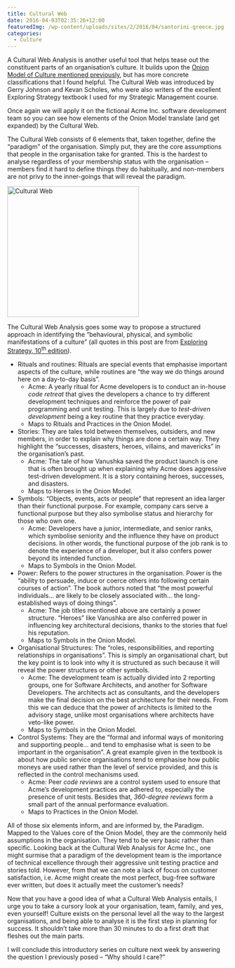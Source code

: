 ```yaml
---
title: Cultural Web
date: 2016-04-03T02:35:26+12:00
featuredImg: /wp-content/uploads/sites/2/2016/04/santorini-greece.jpg
categories:
  - Culture
---
```

A Cultural Web Analysis is another useful tool that helps tease out the constituent parts of an organisation’s culture. It builds upon the [Onion Model of Culture mentioned previously](/elements-culture-onion/), but has more concrete classifications that I found helpful. The Cultural Web was introduced by Gerry Johnson and Kevan Scholes, who were also writers of the excellent Exploring Strategy textbook I used for my Strategic Management course.

Once again we will apply it on the fictional Acme Inc. software development team so you can see how elements of the Onion Model translate (and get expanded) by the Cultural Web.

<!--more-->

The Cultural Web consists of 6 elements that, taken together, define the “paradigm” of the organisation. Simply put, they are the core assumptions that people in the organisation take for granted. This is the hardest to analyse regardless of your membership status with the organisation – members find it hard to define things they do habitually, and non-members are not privy to the inner-goings that will reveal the paradigm.

<img class="aligncenter wp-image-51 size-medium" src="/wp-content/uploads/sites/2/2016/04/culture-web.jpg" alt="Cultural Web" width="300" height="298" srcset="/wp-content/uploads/sites/2/2016/04/culture-web.jpg 300w, /wp-content/uploads/sites/2/2016/04/culture-web.jpg 150w, /wp-content/uploads/sites/2/2016/04/culture-web.jpg 500w" sizes="(max-width: 300px) 100vw, 300px" />

The Cultural Web Analysis goes some way to propose a structured approach in identifying the “behavioural, physical, and symbolic manifestations of a culture” (all quotes in this post are from [Exploring Strategy, 10<sup>th</sup> edition](http://amzn.to/1V1uBev)).

  * Rituals and routines: Rituals are special events that emphasise important aspects of the culture, while routines are “the way we do things around here on a day-to-day basis”. 
      * Acme: A yearly ritual for Acme developers is to conduct an in-house _code retreat_ that gives the developers a chance to try different development techniques and reinforce the power of pair programming and unit testing. This is largely due to _test-driven development_ being a key routine that they practice everyday.
      * Maps to Rituals and Practices in the Onion Model.
  * Stories: They are tales told between themselves, outsiders, and new members, in order to explain why things are done a certain way. They highlight the “successes, disasters, heroes, villains, and mavericks” in the organisation’s past. 
      * Acme: The tale of how Vanushka saved the product launch is one that is often brought up when explaining why Acme does aggressive test-driven development. It is a story containing heroes, successes, and disasters.
      * Maps to Heroes in the Onion Model.
  * Symbols: “Objects, events, acts or people” that represent an idea larger than their functional purpose. For example, company cars serve a functional purpose but they also symbolise status and hierarchy for those who own one. 
      * Acme: Developers have a junior, intermediate, and senior ranks, which symbolise seniority and the influence they have on product decisions. In other words, the functional purpose of the job rank is to denote the experience of a developer, but it also confers power beyond its intended function.
      * Maps to Symbols in the Onion Model.
  * Power: Refers to the power structures in the organisation. Power is the “ability to persuade, induce or coerce others into following certain courses of action”. The book authors noted that “the most powerful individuals… are likely to be closely associated with… the long-established ways of doing things”. 
      * Acme: The job titles mentioned above are certainly a power structure. “Heroes” like Vanushka are also conferred power in influencing key architectural decisions, thanks to the stories that fuel his reputation.
      * Maps to Symbols in the Onion Model.
  * Organisational Structures: The “roles, responsibilities, and reporting relationships in organisations”. This is simply an organisational chart, but the key point is to look into why it is structured as such because it will reveal the power structures or other symbols. 
      * Acme: The development team is actually divided into 2 reporting groups, one for Software Architects, and another for Software Developers. The architects act as consultants, and the developers make the final decision on the best architecture for their needs. From this we can deduce that the power of architects is limited to the advisory stage, unlike most organisations where architects have veto-like power.
      * Maps to Symbols in the Onion Model.
  * Control Systems: They are the “formal and informal ways of monitoring and supporting people… and tend to emphasise what is seen to be important in the organisation”. A great example given in the textbook is about how public service organisations tend to emphasise how public moneys are used rather than the level of service provided, and this is reflected in the control mechanisms used. 
      * Acme: Peer _code reviews_ are a control system used to ensure that Acme’s development practices are adhered to, especially the presence of unit tests. Besides that, _360-degree reviews_ form a small part of the annual performance evaluation.
      * Maps to Practices in the Onion Model.

All of those six elements inform, and are informed by, the Paradigm. Mapped to the Values core of the Onion Model, they are the commonly held assumptions in the organisation. They tend to be very basic rather than specific. Looking back at the Cultural Web Analysis for Acme Inc., one might surmise that a paradigm of the development team is the importance of technical excellence through their aggressive unit testing practice and stories told. However, from that we can note a lack of focus on customer satisfaction, i.e. Acme might create the most perfect, bug-free software ever written, but does it actually meet the customer’s needs?

Now that you have a good idea of what a Cultural Web Analysis entails, I urge you to take a cursory look at your organisation, team, family, and yes, even yourself! Culture exists on the personal level all the way to the largest organisations, and being able to analyse it is the first step in planning for success. It shouldn’t take more than 30 minutes to do a first draft that fleshes out the main parts.

I will conclude this introductory series on culture next week by answering the question I previously posed – “Why should I care?”